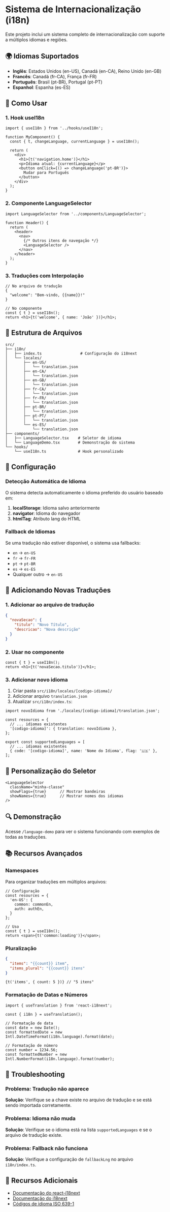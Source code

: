 # Sistema de Internacionalização (i18n)

Este projeto inclui um sistema completo de internacionalização com suporte a múltiplos idiomas e regiões.

## 🌍 Idiomas Suportados

- **Inglês**: Estados Unidos (en-US), Canadá (en-CA), Reino Unido (en-GB)
- **Francês**: Canadá (fr-CA), França (fr-FR)
- **Português**: Brasil (pt-BR), Portugal (pt-PT)
- **Espanhol**: Espanha (es-ES)

## 🚀 Como Usar

### 1. Hook useI18n

```tsx
import { useI18n } from '../hooks/useI18n';

function MyComponent() {
  const { t, changeLanguage, currentLanguage } = useI18n();

  return (
    <div>
      <h1>{t('navigation.home')}</h1>
      <p>Idioma atual: {currentLanguage}</p>
      <button onClick={() => changeLanguage('pt-BR')}>
        Mudar para Português
      </button>
    </div>
  );
}
```

### 2. Componente LanguageSelector

```tsx
import LanguageSelector from '../components/LanguageSelector';

function Header() {
  return (
    <header>
      <nav>
        {/* Outros itens de navegação */}
        <LanguageSelector />
      </nav>
    </header>
  );
}
```

### 3. Traduções com Interpolação

```tsx
// No arquivo de tradução
{
  "welcome": "Bem-vindo, {{name}}!"
}

// No componente
const { t } = useI18n();
return <h1>{t('welcome', { name: 'João' })}</h1>;
```

## 📁 Estrutura de Arquivos

```
src/
├── i18n/
│   ├── index.ts                 # Configuração do i18next
│   └── locales/
│       ├── en-US/
│       │   └── translation.json
│       ├── en-CA/
│       │   └── translation.json
│       ├── en-GB/
│       │   └── translation.json
│       ├── fr-CA/
│       │   └── translation.json
│       ├── fr-FR/
│       │   └── translation.json
│       ├── pt-BR/
│       │   └── translation.json
│       ├── pt-PT/
│       │   └── translation.json
│       └── es-ES/
│           └── translation.json
├── components/
│   ├── LanguageSelector.tsx    # Seletor de idioma
│   └── LanguageDemo.tsx        # Demonstração do sistema
└── hooks/
    └── useI18n.ts              # Hook personalizado
```

## 🔧 Configuração

### Detecção Automática de Idioma

O sistema detecta automaticamente o idioma preferido do usuário baseado em:

1. **localStorage**: Idioma salvo anteriormente
2. **navigator**: Idioma do navegador
3. **htmlTag**: Atributo lang do HTML

### Fallback de Idiomas

Se uma tradução não estiver disponível, o sistema usa fallbacks:

- `en` → `en-US`
- `fr` → `fr-FR`
- `pt` → `pt-BR`
- `es` → `es-ES`
- Qualquer outro → `en-US`

## 📝 Adicionando Novas Traduções

### 1. Adicionar ao arquivo de tradução

```json
{
  "novaSecao": {
    "titulo": "Novo Título",
    "descricao": "Nova descrição"
  }
}
```

### 2. Usar no componente

```tsx
const { t } = useI18n();
return <h1>{t('novaSecao.titulo')}</h1>;
```

### 3. Adicionar novo idioma

1. Criar pasta `src/i18n/locales/[codigo-idioma]/`
2. Adicionar arquivo `translation.json`
3. Atualizar `src/i18n/index.ts`:

```tsx
import novoIdioma from './locales/[codigo-idioma]/translation.json';

const resources = {
  // ... idiomas existentes
  '[codigo-idioma]': { translation: novoIdioma },
};

export const supportedLanguages = [
  // ... idiomas existentes
  { code: '[codigo-idioma]', name: 'Nome do Idioma', flag: '🇺🇸' },
];
```

## 🎨 Personalização do Seletor

```tsx
<LanguageSelector 
  className="minha-classe"
  showFlags={true}      // Mostrar bandeiras
  showNames={true}      // Mostrar nomes dos idiomas
/>
```

## 🔍 Demonstração

Acesse `/language-demo` para ver o sistema funcionando com exemplos de todas as traduções.

## 📚 Recursos Avançados

### Namespaces

Para organizar traduções em múltiplos arquivos:

```tsx
// Configuração
const resources = {
  'en-US': {
    common: commonEn,
    auth: authEn,
  }
};

// Uso
const { t } = useI18n();
return <span>{t('common:loading')}</span>;
```

### Pluralização

```json
{
  "items": "{{count}} item",
  "items_plural": "{{count}} itens"
}
```

```tsx
{t('items', { count: 5 })} // "5 itens"
```

### Formatação de Datas e Números

```tsx
import { useTranslation } from 'react-i18next';

const { i18n } = useTranslation();

// Formatação de data
const date = new Date();
const formattedDate = new Intl.DateTimeFormat(i18n.language).format(date);

// Formatação de número
const number = 1234.56;
const formattedNumber = new Intl.NumberFormat(i18n.language).format(number);
```

## 🐛 Troubleshooting

### Problema: Tradução não aparece

**Solução**: Verifique se a chave existe no arquivo de tradução e se está sendo importada corretamente.

### Problema: Idioma não muda

**Solução**: Verifique se o idioma está na lista `supportedLanguages` e se o arquivo de tradução existe.

### Problema: Fallback não funciona

**Solução**: Verifique a configuração de `fallbackLng` no arquivo `i18n/index.ts`.

## 📖 Recursos Adicionais

- [Documentação do react-i18next](https://react.i18next.com/)
- [Documentação do i18next](https://www.i18next.com/)
- [Códigos de idioma ISO 639-1](https://en.wikipedia.org/wiki/List_of_ISO_639-1_codes)
